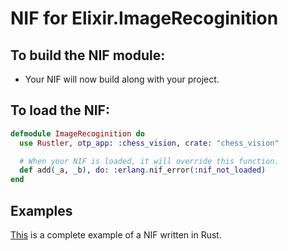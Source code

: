 # NIF for Elixir.ImageRecoginition

## To build the NIF module:

- Your NIF will now build along with your project.

## To load the NIF:

```elixir
defmodule ImageRecoginition do
  use Rustler, otp_app: :chess_vision, crate: "chess_vision"

  # When your NIF is loaded, it will override this function.
  def add(_a, _b), do: :erlang.nif_error(:nif_not_loaded)
end
```

## Examples

[This](https://github.com/rusterlium/NifIo) is a complete example of a NIF written in Rust.
